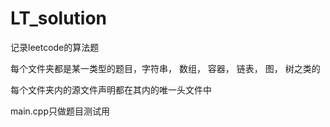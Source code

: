 # LT_solution
记录leetcode的算法题

每个文件夹都是某一类型的题目，字符串， 数组， 容器， 链表， 图， 树之类的

每个文件夹内的源文件声明都在其内的唯一头文件中

main.cpp只做题目测试用